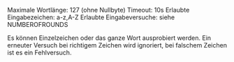 Maximale Wortlänge: 127 (ohne Nullbyte)
Timeout: 10s
Erlaubte Eingabezeichen: a-z,A-Z
Erlaubte Eingabeversuche: siehe NUMBEROFROUNDS

Es können Einzelzeichen oder das ganze Wort ausprobiert werden. Ein erneuter Versuch bei richtigem Zeichen wird ignoriert, bei falschem Zeichen ist es ein Fehlversuch.
